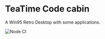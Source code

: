 # TeaTime Code cabin

A Win95 Retro Desktop with some applications.

![Node CI](https://github.com/teatimecode/cabin/workflows/Node%20CI/badge.svg)

